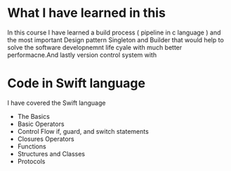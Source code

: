 # What I have learned in this 

In this course I have learned a build process ( pipeline in c language ) and the most important Design pattern Singleton and Builder
that would help to solve the software developnemnt life cyale with much better performacne.And lastly version control system with 


# Code in Swift language

I have covered the Swift language 
- The Basics
- Basic Operators
- Control Flow  if, guard, and switch statements
- Closures Operators
- Functions
- Structures and Classes
- Protocols
